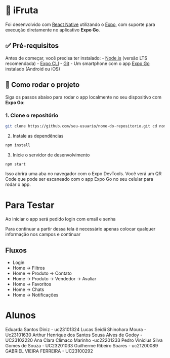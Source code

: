 
# 📱 iFruta

Foi desenvolvido com [React Native](https://reactnative.dev/) utilizando o [Expo](https://expo.dev/), com suporte para execução diretamente no aplicativo **Expo Go**. 

## ✅ Pré-requisitos

Antes de começar, você precisa ter instalado: - [Node.js](https://nodejs.org/) (versão LTS recomendada) - [Expo CLI](https://docs.expo.dev/get-started/installation/) - [Git](https://git-scm.com/) - Um smartphone com o app [Expo Go](https://expo.dev/client) instalado (Android ou iOS)

## 🚀 Como rodar o projeto

Siga os passos abaixo para rodar o app localmente no seu dispositivo com **Expo Go**: 

### 1. Clone o repositório 

```bash
git clone https://github.com/seu-usuario/nome-do-repositorio.git cd nome-do-repositorio
```

2. Instale as dependências
```bash
npm install
```

3. Inicie o servidor de desenvolvimento
```bash
npm start
```

Isso abrirá uma aba no navegador com o Expo DevTools. Você verá um QR Code que pode ser escaneado com o app Expo Go no seu celular para rodar o app.

# Para Testar

Ao iniciar o app será pedido login com email e senha

Para continuar a partir dessa tela é necessário apenas colocar qualquer informação nos campos e continuar

## Fluxos

- Login
- Home -> Filtros
- Home -> Produto -> Contato
- Home -> Produto -> Vendedor -> Avaliar
- Home -> Favoritos
- Home -> Chats
- Home -> Notificações

# Alunos

Eduarda Santos Diniz - uc23101324
Lucas Seidii Shinohara Moura - Uc23101630
Arthur Henrique dos Santos Sousa Alves de Godoy - UC23102220
Ana Clara Clímaco Marinho -uc22201233
Pedro Vinicius Silva Gomes de Souza - UC23201033
Guilherme Ribeiro Soares - uc21200089
GABRIEL VIEIRA FERREIRA - UC23100292